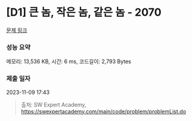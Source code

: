 # [D1] 큰 놈, 작은 놈, 같은 놈 - 2070 

[문제 링크](https://swexpertacademy.com/main/code/problem/problemDetail.do?contestProbId=AV5QQ6qqA40DFAUq) 

### 성능 요약

메모리: 13,536 KB, 시간: 6 ms, 코드길이: 2,793 Bytes

### 제출 일자

2023-11-09 17:43



> 출처: SW Expert Academy, https://swexpertacademy.com/main/code/problem/problemList.do